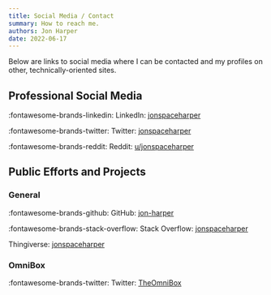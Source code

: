 ```yaml
---
title: Social Media / Contact
summary: How to reach me.
authors: Jon Harper
date: 2022-06-17
---
```


Below are links to social media where I can be contacted and my profiles on other, technically-oriented sites.

## Professional Social Media

:fontawesome-brands-linkedin: LinkedIn: [jonspaceharper](https://linkedin.com/jonspaceharper)

:fontawesome-brands-twitter: Twitter: [jonspaceharper](https://twitter.com/jonspaceharper)

:fontawesome-brands-reddit: Reddit: [u/jonspaceharper](https://www.reddit.com/user/jonspaceharper/)

## Public Efforts and Projects

### General

:fontawesome-brands-github: GitHub: [jon-harper](https://github.com/jon-harper/)

:fontawesome-brands-stack-overflow: Stack Overflow: [jonspaceharper](https://stackoverflow.com/users/4732082/jonspaceharper)

Thingiverse: [jonspaceharper](https://www.thingiverse.com/jonspaceharper/designs)

### OmniBox

:fontawesome-brands-twitter: Twitter: [TheOmniBox](https://twitter.com/TheOmniBox)